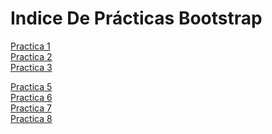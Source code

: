# Indice De Prácticas Bootstrap
<a href="https://kevvun.github.io/Practicas%20Bootstrap/PracticaBootstrap1.html">Practica 1</a><br>
<a href="https://kevvun.github.io/Practicas%20Bootstrap/PracticaBootstrap2.html">Practica 2</a><br>
<a href="https://kevvun.github.io/Practicas%20Bootstrap/PracticaBootstrap3.html">Practica 3</a><br>

<a href="https://kevvun.github.io/Practicas%20Bootstrap/PracticaBootstrap5.html">Practica 5</a><br>
<a href="https://kevvun.github.io/Practicas%20Bootstrap/PracticaBootstrap6.html">Practica 6</a><br>
<a href="https://kevvun.github.io/Practicas%20Bootstrap/PracticaBootstrap7.html">Practica 7</a><br>
<a href="https://kevvun.github.io/Practicas%20Bootstrap/PracticaBootstrap8.html">Practica 8</a><br>

